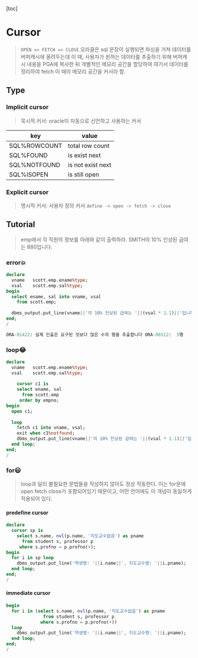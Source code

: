 [toc]

# Cursor

> `OPEN => FETCH => CLOSE`
> 오라클은 sql 문장이 실행되면 파싱을 거쳐 데이터를 버퍼캐시에 올려두는데
> 이 때, 사용자가 원하는 데이터를 추출하기 위해 버퍼캐시 내용을 PGA에 복사한 뒤
> 개별적인 메모리 공간을 할당하여 여기서 데이터를 정리하여 fetch
> 이 때의 메모리 공간을 커서라 함.

## Type

### Implicit cursor

> 묵시적 커서: oracle이 자동으로 선언하고 사용하는 커서

| key          | value             |
| ------------ | ----------------- |
| SQL%ROWCOUNT | total row count   |
| SQL%FOUND    | is exist next     |
| SQL%NOTFOUND | is not exist next |
| SQL%ISOPEN   | is still open     |

### Explicit cursor

> 명시적 커서: 사용자 정의 커서
> `define -> open -> fetch -> close`

## Tutorial

> emp에서 각 직원의 정보를 아래와 같이 출력하라.
> SMITH의 10% 인상된 급여는 880입니다.

### error💥

```sql
declare
  vname   scott.emp.ename%type;
  vsal    scott.emp.sal%type;
begin
  select ename, sal into vname, vsal
    from scott.emp;
    
  dbms_output.put_line(vname||'의 10% 인상된 급여는 '||(vsal * 1.1)||'입니다.');
end;
/

ORA-01422: 실제 인출은 요구된 것보다 많은 수의 행을 추출합니다 ORA-06512:  5행
```

### loop😂

```sql
declare
  vname   scott.emp.ename%type;
  vsal    scott.emp.sal%type;
  
	cursor c1 is
    select ename, sal
      from scott.emp
     order by empno;
begin
  open c1;
  
  loop
    fetch c1 into vname, vsal;  
    exit when c1%notfound;
    dbms_output.put_line(vname||'의 10% 인상된 급여는 '||(vsal * 1.1)||'입니다.');
  end loop;  
end;
/
```

### for😃

>loop과 달리 불필요한 문법들을 작성하지 않아도 정상 작동한다.
>이는 for문에 open fetch close가 포함되어있기 때문이고,
>어떤 언어에도 이 개념이 동일하게 적용되어 있다.

#### predefine cursor

```sql
declare
  cursor sp is
    select s.name, nvl(p.name, '지도교수없음') as pname
      from student s, professor p
     where s.profno = p.profno(+);
begin
  for i in sp loop
    dbms_output.put_line('학생명: '||i.name||', 지도교수명: '||i.pname);
  end loop;
end;
/
```

#### immediate cursor

```sql
begin
  for i in (select s.name, nvl(p.name, '지도교수없음') as pname
              from student s, professor p
             where s.profno = p.profno(+))
  loop
    dbms_output.put_line('학생명: '||i.name||', 지도교수명: '||i.pname);
  end loop;
end;
/
```



